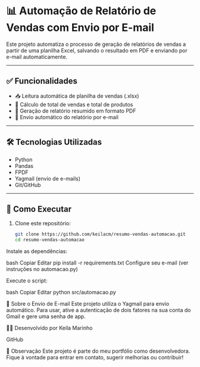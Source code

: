 # 📊 Automação de Relatório de Vendas com Envio por E-mail

Este projeto automatiza o processo de geração de relatórios de vendas a partir de uma planilha Excel, salvando o resultado em PDF e enviando por e-mail automaticamente.

---

## ✅ Funcionalidades

- 📥 Leitura automática de planilha de vendas (.xlsx)
- 🧮 Cálculo de total de vendas e total de produtos
- 📝 Geração de relatório resumido em formato PDF
- 📧 Envio automático do relatório por e-mail

---

## 🛠️ Tecnologias Utilizadas

- Python
- Pandas
- FPDF
- Yagmail (envio de e-mails)
- Git/GitHub

---

## 🚀 Como Executar

1. Clone este repositório:
   ```bash
   git clone https://github.com/keilacm/resumo-vendas-automacao.git
   cd resumo-vendas-automacao
Instale as dependências:

bash
Copiar
Editar
pip install -r requirements.txt
Configure seu e-mail (ver instruções no automacao.py)

Execute o script:

bash
Copiar
Editar
python src/automacao.py


📧 Sobre o Envio de E-mail
Este projeto utiliza o Yagmail para envio automático. Para usar, ative a autenticação de dois fatores na sua conta do Gmail e gere uma senha de app.

👩‍💻 Desenvolvido por
Keila Marinho

GitHub

📌 Observação
Este projeto é parte do meu portfólio como desenvolvedora. Fique à vontade para entrar em contato, sugerir melhorias ou contribuir!
